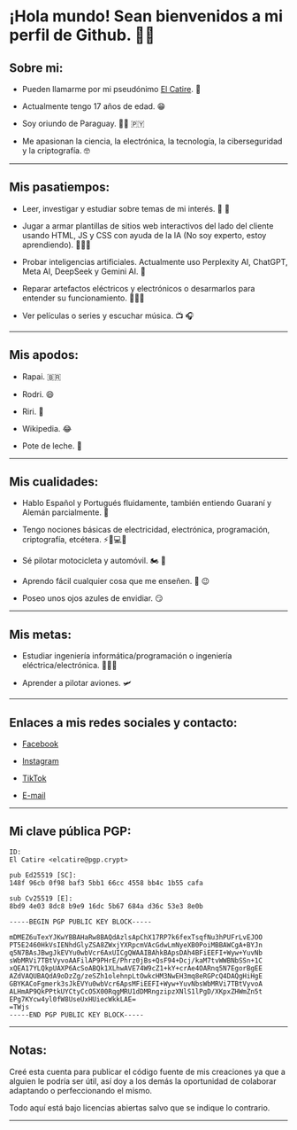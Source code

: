 # ¡Hola mundo! Sean bienvenidos a mi perfil de Github. 👋🏻

## Sobre mi:
* Pueden llamarme por mi pseudónimo [El Catire](https://github.com/el-catire). 👻

* Actualmente tengo 17 años de edad. 😁

* Soy oriundo de Paraguay. 🫶🏼 🇵🇾

* Me apasionan la ciencia, la electrónica, la tecnología, la ciberseguridad y la criptografía. 🤓
---
## Mis pasatiempos:
* Leer, investigar y estudiar sobre temas de mi interés. 🔎 📖

* Jugar a armar plantillas de sitios web interactivos del lado del cliente usando HTML, JS y CSS con ayuda de la IA (No soy experto, estoy aprendiendo). 👨🏼‍💻

* Probar inteligencias artificiales. Actualmente uso Perplexity AI, ChatGPT, Meta AI, DeepSeek y Gemini AI. 🤖

* Reparar artefactos eléctricos y electrónicos o desarmarlos para entender su funcionamiento. 👨🏼‍🔧

* Ver películas o series y escuchar música. 📺 🎧
---
## Mis apodos:

* Rapai. 🇧🇷

* Rodri. 😄

* Riri. 🤪

* Wikipedia. 😂

* Pote de leche. 🫠
---
## Mis cualidades:

* Hablo Español y Portugués fluidamente, también entiendo Guaraní y Alemán parcialmente. 💬

* Tengo nociones básicas de electricidad, electrónica, programación, criptografía, etcétera. ⚡🔌💻🔐

* Sé pilotar motocicleta y automóvil. 🏍 🚗

* Aprendo fácil cualquier cosa que me enseñen. 🧠 😉

* Poseo unos ojos azules de envidiar. 😏
---
## Mis metas:

* Estudiar ingeniería informática/programación o ingeniería eléctrica/electrónica. 👨🏼‍🎓

* Aprender a pilotar aviones. 🛩️
---
## Enlaces a mis redes sociales y contacto:

* [Facebook](https://facebook.com/x3dh.curve25519)

* [Instagram](https://instagram.com/x3dh.curve25519)

* [TikTok](https://www.tiktok.com/@x3dh.curve25519)

* [E-mail](mailto:rodrigojbh@outlook.com)
---
## Mi clave pública PGP:
```
ID:
El Catire <elcatire@pgp.crypt>

pub Ed25519 [SC]:
148f 96cb 0f98 baf3 5bb1 66cc 4558 bb4c 1b55 cafa

sub Cv25519 [E]:
8bd9 4e03 8dc8 b9e9 16dc 5b67 684a d36c 53e3 8e0b
```
```
-----BEGIN PGP PUBLIC KEY BLOCK-----

mDMEZ6uTexYJKwYBBAHaRw8BAQdAzlsApChX17RP7k6fexTsqfNu3hPUFrLvEJOO
PT5E2460HkVsIENhdGlyZSA8ZWxjYXRpcmVAcGdwLmNyeXB0PoiMBBAWCgA+BYJn
q5N7BAsJBwgJkEVYu0wbVcr6AxUICgQWAAIBAhkBApsDAh4BFiEEFI+Wyw+YuvNb
sWbMRVi7TBtVyvoAAFilAP9PHrE/Phrz0jBs+QsF94+Dcj/kaM7tvWWBNbSSn+1C
xQEA17YLQkpUAXP6AcSoABQk1XLhwAVE74W9cZ1+kY+crAe4OARnq5N7EgorBgEE
AZdVAQUBAQdA9oDzZg/zeSZh1olehnpLtOwkcHM3NwEH3mq8eRGPcQ4DAQgHiHgE
GBYKACoFgmerk3sJkEVYu0wbVcr6ApsMFiEEFI+Wyw+YuvNbsWbMRVi7TBtVyvoA
ALHmAP9QkPPtkUYCtyCcO5X00RqgMRU1dDMRngzipzXNlS1lPgD/XKpxZHWmZn5t
EPg7KYcw4yl0fW8UseUxHUiecWkkLAE=
=TWjs
-----END PGP PUBLIC KEY BLOCK-----
```
---
## Notas:
Creé esta cuenta para publicar el código fuente de mis creaciones ya que a alguien le podría ser útil, así doy a los demás la oportunidad de colaborar adaptando o perfeccionando el mismo.

Todo aquí está bajo licencias abiertas salvo que se indique lo contrario.

---
